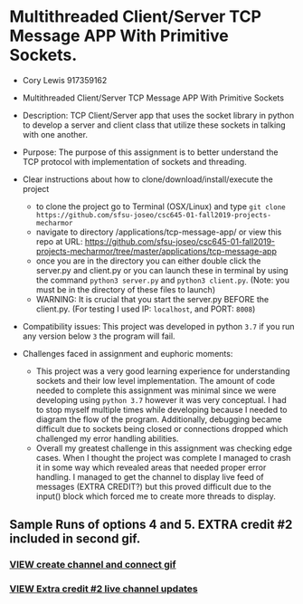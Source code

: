 # Multithreaded Client/Server TCP Message APP With Primitive Sockets. 



* Cory Lewis 917359162
* Multithreaded Client/Server TCP Message APP With Primitive Sockets
* Description: TCP Client/Server app that uses the socket library in python to develop a server and client class that utilize these sockets in
talking with one another.
* Purpose: The purpose of this assignment is to better understand the TCP protocol with implementation of sockets and threading.
* Clear instructions about how to clone/download/install/execute the project
    * to clone the project go to Terminal (OSX/Linux) and type `git clone https://github.com/sfsu-joseo/csc645-01-fall2019-projects-mecharmor`
    * navigate to directory /applications/tcp-message-app/ or view this repo at URL: https://github.com/sfsu-joseo/csc645-01-fall2019-projects-mecharmor/tree/master/applications/tcp-message-app
    * once you are in the directory you can either double click the server.py and client.py or you can launch these in terminal by using the command 
    `python3 server.py` and `python3 client.py`. (Note: you must be in the directory of these files to launch)
    * WARNING: It is crucial that you start the server.py BEFORE the client.py. (For testing I used IP: `localhost`, and PORT: `8008`)

* Compatibility issues: This project was developed in python `3.7` if you run any version below `3` the program will fail.
* Challenges faced in assignment and euphoric moments:
    * This project was a very good learning experience for understanding sockets and their low level implementation. The amount of code
needed to complete this assignment was minimal since we were developing using `python 3.7` however it was very conceptual. I had to
stop myself multiple times while developing because I needed to diagram the flow of the program. Additionally, debugging became difficult
due to sockets being closed or connections dropped which challenged my error handling abilities. 
    * Overall my greatest challenge in this assignment was checking edge cases. When I thought the project was complete I managed to
    crash it in some way which revealed areas that needed proper error handling. I managed to get the channel to display live feed
of messages (EXTRA CREDIT?) but this proved difficult due to the input() block which forced me to create more threads to display.

## Sample Runs of options 4 and 5. EXTRA credit #2 included in second gif.

### [VIEW create channel and connect gif](https://github.com/sfsu-joseo/csc645-01-fall2019-projects-mecharmor/blob/master/applications/tcp-message-app/sample%20runs/create%20and%20connect%20to%20channel.gif)

### [VIEW Extra credit #2 live channel updates](https://github.com/sfsu-joseo/csc645-01-fall2019-projects-mecharmor/blob/master/applications/tcp-message-app/sample%20runs/connect%20to%20channel%20extra%20credit%20(2).gif)

